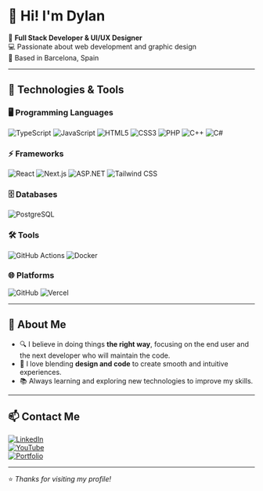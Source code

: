 # 👋 Hi! I'm Dylan  

🚀 **Full Stack Developer & UI/UX Designer**  
💻 Passionate about web development and graphic design  
📍 Based in Barcelona, Spain  

---

## 🚀 Technologies & Tools  

### 🖥️ Programming Languages  
![TypeScript](https://img.shields.io/badge/-TypeScript-000?style=flat&logo=typescript&logoColor=white) ![JavaScript](https://img.shields.io/badge/-JavaScript-000?style=flat&logo=javascript&logoColor=white) ![HTML5](https://img.shields.io/badge/-HTML5-000?style=flat&logo=html5&logoColor=white) ![CSS3](https://img.shields.io/badge/-CSS3-000?style=flat&logo=css3&logoColor=white) ![PHP](https://img.shields.io/badge/-PHP-000?style=flat&logo=php&logoColor=white) ![C++](https://img.shields.io/badge/-C++-000?style=flat&logo=c%2B%2B&logoColor=white) ![C#](https://img.shields.io/badge/-C%23-000?style=flat&logo=c%23&logoColor=white)  

### ⚡ Frameworks  
![React](https://img.shields.io/badge/-React-000?style=flat&logo=react&logoColor=white) ![Next.js](https://img.shields.io/badge/-Next.js-000?style=flat&logo=next.js&logoColor=white) ![ASP.NET](https://img.shields.io/badge/-ASP.NET-000?style=flat&logo=dotnet&logoColor=white) ![Tailwind CSS](https://img.shields.io/badge/-TailwindCSS-000?style=flat&logo=tailwind-css&logoColor=white)  

### 🗄️ Databases  
![PostgreSQL](https://img.shields.io/badge/-PostgreSQL-000?style=flat&logo=postgresql&logoColor=white)  

### 🛠️ Tools  
![GitHub Actions](https://img.shields.io/badge/-GitHub_Actions-000?style=flat&logo=github-actions&logoColor=white) ![Docker](https://img.shields.io/badge/-Docker-000?style=flat&logo=docker&logoColor=white)  

### 🌐 Platforms  
![GitHub](https://img.shields.io/badge/-GitHub-000?style=flat&logo=github&logoColor=white) ![Vercel](https://img.shields.io/badge/-Vercel-000?style=flat&logo=vercel&logoColor=white)  


---

## 📌 About Me  
- 🔍 I believe in doing things **the right way**, focusing on the end user and the next developer who will maintain the code.  
- 🎨 I love blending **design and code** to create smooth and intuitive experiences.  
- 📚 Always learning and exploring new technologies to improve my skills.  

---

## 📫 Contact Me  
[![LinkedIn](https://img.shields.io/badge/LinkedIn-0A66C2?style=for-the-badge&logo=linkedin&logoColor=white)](https://linkedin.com/in/leadvinyls)  
[![YouTube](https://img.shields.io/badge/YouTube-FF0000?style=for-the-badge&logo=youtube&logoColor=white)](https://youtube.com/@leadvinyls)  
[![Portfolio](https://img.shields.io/badge/Portfolio-000000?style=for-the-badge)](https://leadvinyls.dev)  

---

⭐️ _Thanks for visiting my profile!_
